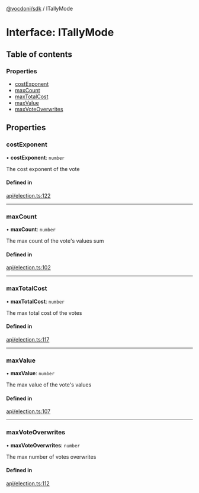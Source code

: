 [@vocdoni/sdk](/sdk) / ITallyMode

# Interface: ITallyMode

## Table of contents

### Properties

- [costExponent](ITallyMode#costexponent)
- [maxCount](ITallyMode#maxcount)
- [maxTotalCost](ITallyMode#maxtotalcost)
- [maxValue](ITallyMode#maxvalue)
- [maxVoteOverwrites](ITallyMode#maxvoteoverwrites)

## Properties

### costExponent

• **costExponent**: `number`

The cost exponent of the vote

#### Defined in

[api/election.ts:122](https://github.com/vocdoni/vocdoni-sdk/blob/1053e59/src/api/election.ts#L122)

___

### maxCount

• **maxCount**: `number`

The max count of the vote's values sum

#### Defined in

[api/election.ts:102](https://github.com/vocdoni/vocdoni-sdk/blob/1053e59/src/api/election.ts#L102)

___

### maxTotalCost

• **maxTotalCost**: `number`

The max total cost of the votes

#### Defined in

[api/election.ts:117](https://github.com/vocdoni/vocdoni-sdk/blob/1053e59/src/api/election.ts#L117)

___

### maxValue

• **maxValue**: `number`

The max value of the vote's values

#### Defined in

[api/election.ts:107](https://github.com/vocdoni/vocdoni-sdk/blob/1053e59/src/api/election.ts#L107)

___

### maxVoteOverwrites

• **maxVoteOverwrites**: `number`

The max number of votes overwrites

#### Defined in

[api/election.ts:112](https://github.com/vocdoni/vocdoni-sdk/blob/1053e59/src/api/election.ts#L112)
